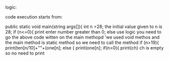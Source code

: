 logic:


code execution starts from:

public static void main(string args[]){
int n =28;
 the initial value given to n is 28;
 if (n<=0){
 print enter number greater than 0;
 else
 use logic 
 you need to go the above code witten on the main methopd 'we used void methos and the main method is static method 
 so we need to call the method 
 if (n>19){
 print(ten[n/10]+""+(one[n];
 else {
 print(one[n];
 if(n>0){
 print(ch)
 ch is empty 
 so no need to print 
